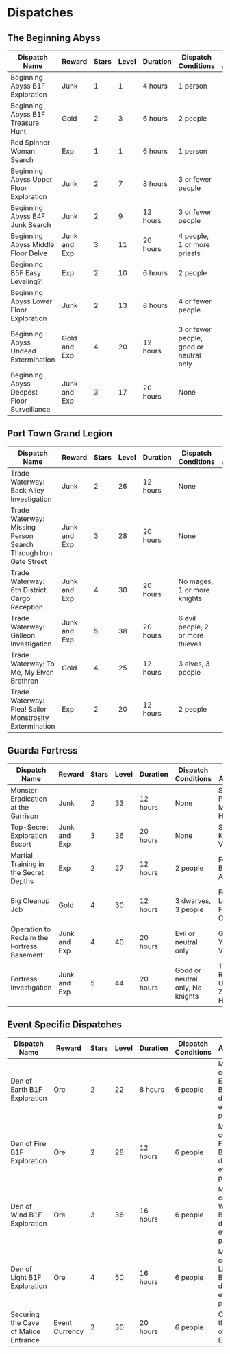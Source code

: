 # Dispatches

## The Beginning Abyss

| Dispatch Name                              | Reward       | Stars | Level | Duration | Dispatch Conditions                     | Wheel Availability |
| ------------------------------------------ | ------------ | ----- | ----- | -------- | --------------------------------------- | ------------------ |
| Beginning Abyss B1F Exploration            | Junk         | 1     | 1     | 4 hours  | 1 person                                |                    |
| Beginning Abyss B1F Treasure Hunt          | Gold         | 2     | 3     | 6 hours  | 2 people                                |                    |
| Red Spinner Woman Search                   | Exp          | 1     | 1     | 6 hours  | 1 person                                |                    |
| Beginning Abyss Upper Floor Exploration    | Junk         | 2     | 7     | 8 hours  | 3 or fewer people                       |                    |
| Beginning Abyss B4F Junk Search            | Junk         | 2     | 9     | 12 hours | 3 or fewer people                       |                    |
| Beginning Abyss Middle Floor Delve         | Junk and Exp | 3     | 11    | 20 hours | 4 people, 1 or more priests             |                    |
| Beginning B5F Easy Leveling?!              | Exp          | 2     | 10    | 6 hours  | 2 people                                |                    |
| Beginning Abyss Lower Floor Exploration    | Junk         | 2     | 13    | 8 hours  | 4 or fewer people                       |                    |
| Beginning Abyss Undead Extermination       | Gold and Exp | 4     | 20    | 12 hours | 3 or fewer people, good or neutral only |                    |
| Beginning Abyss Deepest Floor Surveillance | Junk and Exp | 3     | 17    | 20 hours | None                                    |                    |

## Port Town Grand Legion

| Dispatch Name                                                  | Reward       | Stars | Level | Duration | Dispatch Conditions              | Wheel Availability |
| -------------------------------------------------------------- | ------------ | ----- | ----- | -------- | -------------------------------- | ------------------ |
| Trade Waterway: Back Alley Investigation                       | Junk         | 2     | 26    | 12 hours | None                             |                    |
| Trade Waterway: Missing Person Search Through Iron Gate Street | Junk and Exp | 3     | 28    | 20 hours | None                             |                    |
| Trade Waterway: 6th District Cargo Reception                   | Junk and Exp | 4     | 30    | 20 hours | No mages, 1 or more knights      |                    |
| Trade Waterway: Galleon Investigation                          | Junk and Exp | 5     | 38    | 20 hours | 6 evil people, 2 or more thieves |                    |
| Trade Waterway: To Me, My Elven Brethren                       | Gold         | 4     | 25    | 12 hours | 3 elves, 3 people                |                    |
| Trade Waterway: Plea! Sailor Monstrosity Extermination         | Exp          | 2     | 20    | 12 hours | 2 people                         |                    |

## Guarda Fortress

| Dispatch Name                              | Reward       | Stars | Level | Duration | Dispatch Conditions              | Wheel Availability                          |
| ------------------------------------------ | ------------ | ----- | ----- | -------- | -------------------------------- | ------------------------------------------- |
| Monster Eradication at the Garrison        | Junk         | 2     | 33    | 12 hours | None                             | Secret Passage Minor Harken                 |
| Top-Secret Exploration Escort              | Junk and Exp | 3     | 36    | 20 hours | None                             | Secret Path Keeper Vanquished               |
| Martial Training in the Secret Depths      | Exp          | 2     | 27    | 12 hours | 2 people                         | Fortress Basement Arrival                   |
| Big Cleanup Job                            | Gold         | 4     | 30    | 12 hours | 3 dwarves, 3 people              | Fortress Lower Floors Cleared               |
| Operation to Reclaim the Fortress Basement | Junk and Exp | 4     | 40    | 20 hours | Evil or neutral only             | Ghosts of Yore Vanquished                   |
| Fortress Investigation                     | Junk and Exp | 5     | 44    | 20 hours | Good or neutral only, No knights | Triumphant Return and Unlock Zone 10 Harken |

## Event Specific Dispatches

| Dispatch Name                        | Reward         | Stars | Level | Duration | Dispatch Conditions | Availability                                         |
| ------------------------------------ | -------------- | ----- | ----- | -------- | ------------------- | ---------------------------------------------------- |
| Den of Earth B1F Exploration         | Ore            | 2     | 22    | 8 hours  | 6 people            | Must complete Earth Den B1F once during event period |
| Den of Fire B1F Exploration          | Ore            | 2     | 28    | 12 hours | 6 people            | Must complete Fire Den B1F once during event period  |
| Den of Wind B1F Exploration          | Ore            | 3     | 36    | 16 hours | 6 people            | Must complete Wind Den B1F once during event period  |
| Den of Light B1F Exploration         | Ore            | 4     | 50    | 16 hours | 6 people            | Must complete Light Den B1F once during event period |
| Securing the Cave of Malice Entrance | Event Currency | 3     | 30    | 20 hours | 6 people            | Complete the Cave of Malice Event                    |
